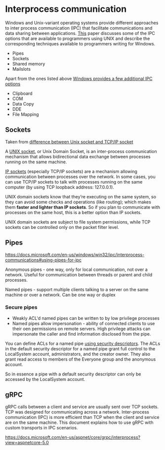 # Interprocess communication

Windows and Unix-variant operating systems provide different approaches to inter process communication (IPC) that facilitate communications and data sharing between applications. [This](http://cs.brown.edu/people/slewando/files/IPCWinNTUNIX.pdf) paper discusses some of the IPC options that are available to programmers using UNIX and describe the corresponding techniques available to programmers writing for Windows.

* Pipes
* Sockets
* Shared memory
* Mailslots

Apart from the ones listed above [Windows provides a few additional IPC options](https://docs.microsoft.com/en-us/windows/win32/ipc/interprocess-communications#using-pipes-for-ipc)

* Clipboard
* COM
* Data Copy
* DDE
* File Mapping

## Sockets

Taken from [difference between Unix socket and TCP/IP socket](https://stackoverflow.com/questions/46151707/is-there-a-difference-between-tcp-and-unix-socket)

A [UNIX socket](https://en.wikipedia.org/wiki/Unix_domain_socket), or Unix Domain Socket, is an inter-process communication mechanism that allows bidirectional data exchange between processes running on the same machine.

[IP sockets](https://en.wikipedia.org/wiki/Network_socket) (especially TCP/IP sockets) are a mechanism allowing communication between processes over the network. In some cases, you can use TCP/IP sockets to talk with processes running on the same computer (by using TCP loopback address: 127.0.0.1).

UNIX domain sockets know that they’re executing on the same system, so they can avoid some checks and operations (like routing); which makes them **faster and lighter than IP sockets**. So if you plan to communicate with processes on the same host, this is a better option than IP sockets.

UNIX domain sockets are subject to file system permissions, while TCP sockets can be controlled only on the packet filter level.

## Pipes

https://docs.microsoft.com/en-us/windows/win32/ipc/interprocess-communications#using-pipes-for-ipc

Anonymous pipes - one way, only for local communication, not over a network. Useful for communication between threads or parent and child processes.

Named pipes - support multiple clients talking to a server on the same machine or over a network. Can be one way or duplex

### Secure pipes

* Weakly ACL'd named pipes can be written to by low privilege processes
* Named pipes allow impersonation - ability of connected clients to use their oen permissions on remote servers. High privilege attacks can impersonate the caller and find information disclosed from the pipe.

You can define ACLs for a named pipe [using security descriptors](https://docs.microsoft.com/en-us/windows/win32/ipc/named-pipe-security-and-access-rights). The ACLs in the default security descriptor for a named pipe grant full control to the LocalSystem account, administrators, and the creator owner. They also grant read access to members of the Everyone group and the anonymous account.

So in essence a pipe with a default security descriptor can only be accessed by the LocalSystem account.

## gRPC

gRPC calls between a client and service are usually sent over TCP sockets. TCP was designed for communicating across a network. Inter-process communication (IPC) is more efficient than TCP when the client and service are on the same machine. This document explains how to use gRPC with custom transports in IPC scenarios.

https://docs.microsoft.com/en-us/aspnet/core/grpc/interprocess?view=aspnetcore-5.0